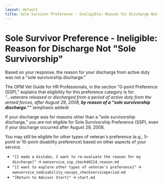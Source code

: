 ```yaml
---
layout: default
title: Sole Survivor Preference - Ineligible: Reason for Discharge Not "Sole Survivorship"
---
```


# Sole Survivor Preference - Ineligible: Reason for Discharge Not "Sole Survivorship"

Based on your response, the reason for your discharge from active duty was not a "sole survivorship discharge."

The OPM Vet Guide for HR Professionals, in the section "0-point Preference (SSP)," explains that eligibility for this preference category is for:
*"...veterans released or discharged from a period of active duty from the armed forces, after August 29, 2008, **by reason of a “sole survivorship discharge.”**"* (emphasis added)

If your discharge was for reasons other than a "sole survivorship discharge," you are not eligible for Sole Survivorship Preference (SSP), even if your discharge occurred after August 29, 2008.

You may still be eligible for other types of veteran's preference (e.g., 5-point or 10-point disability preference) based on other aspects of your service.

*   `"[I made a mistake, I want to re-evaluate the reason for my discharge]"` -> `ownservice_ssp_checkdd214_reason.md`
*   `"[I want to explore other types of veteran's preference]"` -> `ownservice_nodisability_nossps_checkserviceperiod.md`
*   `"[Return to Advisor Start]"` -> `start.md`
